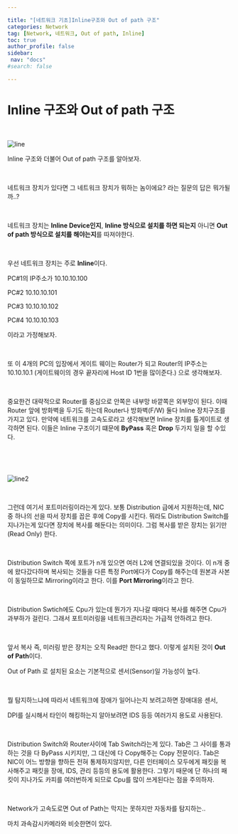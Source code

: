 ```yaml
---

title: "[네트워크 기초]Inline구조와 Out of path 구조"
categories: Network
tag: [Network, 네트워크, Out of path, Inline]
toc: true
author_profile: false
sidebar:
 nav: "docs"
#search: false

---
```


# Inline 구조와 Out of path 구조

    

![line](https://user-images.githubusercontent.com/75375944/188142944-f4b78419-ebd1-47f1-8719-8dbac22db9f7.jpeg)

Inline 구조와 더불어 Out of path 구조를 알아보자.

    

네트워크 장치가 있다면 그 네트워크 장치가 뭐하는 놈이에요? 라는 질문의 답은 뭐가될까..?

    

네트워크 장치는 **Inline Device인지**, **Inline 방식으로 설치를 하면 되는지** 아니면 **Out of path 방식으로 설치를 해야는지**를 따져야한다. 

    

우선 네트워크 장치는 주로 **Inline**이다.

PC#1의 IP주소가 10.10.10.100

PC#2 10.10.10.101

PC#3 10.10.10.102

PC#4 10.10.10.103

이라고 가정해보자.

    

또 이 4개의 PC의 입장에서 게이트 웨이는 Router가 되고 Router의 IP주소는 10.10.10.1 (게이트웨이의 경우 끝자리에 Host ID 1번을 많이준다.) 으로 생각해보자.

    

중요한건 대략적으로 Router를 중심으로 안쪽은 내부망 바깥쪽은 외부망이 된다. 이때 Router 앞에 방화벽을 두기도 하는데 Router나 방화벽(F/W) 둘다 Inline 장치구조를 가지고 있다. 만약에 네트워크를 고속도로라고 생각해보면 Inline 장치를 톨게이트로 생각하면 된다. 이들은 Inline 구조이기 떄문에 **ByPass** 혹은 **Drop** 두가지 일을 할 수있다.

    

    

![line2](https://user-images.githubusercontent.com/75375944/188142940-0cd2d307-b779-4efe-87d1-18112aae2e48.jpeg)

    

그런데 여기서 포트미러링이라는게 있다. 보통 Distribution 급에서 지원하는데, NIC 중 하나의 선을 따서 장치를 꼽은 후에 Copy를 시킨다. 뭐라도 Distribution Switch를 지나가는게 있다면 장치에 복사를 해둔다는 의미이다. 그럼 복사를 받은 장치는 읽기만 (Read Only) 한다.

    

Distribution Switch 쪽에 포트가 n개 있으면 여러 L2에 연결되있을 것이다. 이 n개 중에 왔다갔다하며 복사되는 것들을 다른 특정 Port에다가 Copy를 해주는데 원본과 사본이 동일하므로 Mirroring이라고 한다. 이를 **Port Mirroring**이라고 한다.

    

Distribution Swtich에도 Cpu가 있는데 뭔가가 지나갈 때마다 복사를 해주면 Cpu가 과부하가 걸린다. 그래서 포트미러링을 네트워크관리자는 가급적 안하려고 한다.

    

앞서 복사 즉, 미러링 받은 장치는 오직 Read만 한다고 했다. 이렇게 설치된 것이 **Out of Path**이다.

Out of Path 로 설치된 요소는 기본적으로 센서(Sensor)일 가능성이 높다.

    

뭘 탐지하느냐에 따라서 네트워크에 장애가 일어나는지 보려고하면 장애대응 센서,

DPI를 실시해서 타인이 해킹하는지 알아보려면 IDS 등등 여러가지 용도로 사용된다.

    

Distribution Switch와 Router사이에 Tab Switch라는게 있다. Tab은 그 사이를 통과하는 것을 다 ByPass 시키지만, 그 대신에 다 Copy해주는 Copy 전문이다. Tab은 NIC이 어느 방향을 향하든 전혀 통제하지않지만, 다른 인터페이스 모두에게 패킷을 복사해주고 패킷을 장애, IDS, 관리 등등의 용도에 활용한다. 그렇기 때문에 단 하나의 패킷이 지나가도 카피를 여러번하게 되므로 Cpu를 많이 쓰게된다는 점을 주의하자.

    

Network가 고속도로면 Out of Path는 막지는 못하지만 자동차를 탐지하는..

마치 과속감시카메라와 비슷한면이 있다.
